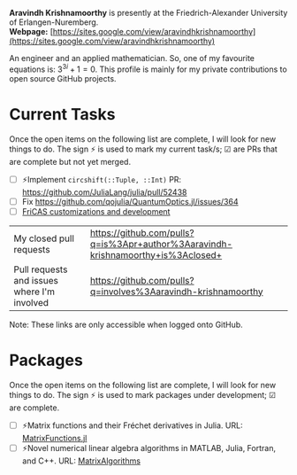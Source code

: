 **Aravindh Krishnamoorthy** is presently at the Friedrich-Alexander University of Erlangen-Nuremberg.\
**Webpage:** [https://sites.google.com/view/aravindhkrishnamoorthy](https://sites.google.com/view/aravindhkrishnamoorthy)

An engineer and an applied mathematician. So, one of my favourite equations is: $3^{3i} + 1 = 0.$ This profile is mainly for my private contributions to open source GitHub projects.

# Current Tasks
Once the open items on the following list are complete, I will look for new things to do. The sign ⚡ is used to mark my current task/s; ☑ are PRs that are complete but not yet merged.

- [ ] ⚡Implement `circshift(::Tuple, ::Int)` PR: https://github.com/JuliaLang/julia/pull/52438
- [ ] Fix https://github.com/qojulia/QuantumOptics.jl/issues/364
- [ ] [FriCAS customizations and development](https://github.com/aravindh-krishnamoorthy/aravindh-krishnamoorthy/blob/main/FriCAS.md)

| | |
|---|---|
| My closed pull requests | https://github.com/pulls?q=is%3Apr+author%3Aaravindh-krishnamoorthy+is%3Aclosed+ |
| Pull requests and issues where I'm involved | https://github.com/pulls?q=involves%3Aaravindh-krishnamoorthy |

Note: These links are only accessible when logged onto GitHub.

# Packages
Once the open items on the following list are complete, I will look for new things to do. The sign ⚡ is used to mark packages under development; ☑ are complete.

- [ ] ⚡Matrix functions and their Fréchet derivatives in Julia. URL: [MatrixFunctions.jl](https://github.com/aravindh-krishnamoorthy/MatrixFunctions.jl)
- [ ] ⚡Novel numerical linear algebra algorithms in MATLAB, Julia, Fortran, and C++. URL: [MatrixAlgorithms](https://github.com/aravindh-krishnamoorthy/MatrixAlgorithms)
